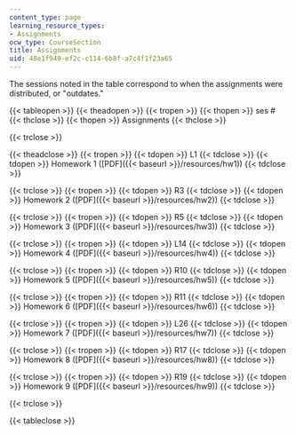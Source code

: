 ```yaml
---
content_type: page
learning_resource_types:
- Assignments
ocw_type: CourseSection
title: Assignments
uid: 48e1f949-ef2c-c114-6b8f-a7c4f1f23a65
---
```


The sessions noted in the table correspond to when the assignments were distributed, or "outdates."

{{< tableopen >}}
{{< theadopen >}}
{{< tropen >}}
{{< thopen >}}
ses #
{{< thclose >}}
{{< thopen >}}
Assignments
{{< thclose >}}

{{< trclose >}}

{{< theadclose >}}
{{< tropen >}}
{{< tdopen >}}
L1
{{< tdclose >}}
{{< tdopen >}}
Homework 1 ([PDF]({{< baseurl >}}/resources/hw1))
{{< tdclose >}}

{{< trclose >}}
{{< tropen >}}
{{< tdopen >}}
R3
{{< tdclose >}}
{{< tdopen >}}
Homework 2 ([PDF]({{< baseurl >}}/resources/hw2))
{{< tdclose >}}

{{< trclose >}}
{{< tropen >}}
{{< tdopen >}}
R5
{{< tdclose >}}
{{< tdopen >}}
Homework 3 ([PDF]({{< baseurl >}}/resources/hw3))
{{< tdclose >}}

{{< trclose >}}
{{< tropen >}}
{{< tdopen >}}
L14
{{< tdclose >}}
{{< tdopen >}}
Homework 4 ([PDF]({{< baseurl >}}/resources/hw4))
{{< tdclose >}}

{{< trclose >}}
{{< tropen >}}
{{< tdopen >}}
R10
{{< tdclose >}}
{{< tdopen >}}
Homework 5 ([PDF]({{< baseurl >}}/resources/hw5))
{{< tdclose >}}

{{< trclose >}}
{{< tropen >}}
{{< tdopen >}}
R11
{{< tdclose >}}
{{< tdopen >}}
Homework 6 ([PDF]({{< baseurl >}}/resources/hw6))
{{< tdclose >}}

{{< trclose >}}
{{< tropen >}}
{{< tdopen >}}
L26
{{< tdclose >}}
{{< tdopen >}}
Homework 7 ([PDF]({{< baseurl >}}/resources/hw7))
{{< tdclose >}}

{{< trclose >}}
{{< tropen >}}
{{< tdopen >}}
R17
{{< tdclose >}}
{{< tdopen >}}
Homework 8 ([PDF]({{< baseurl >}}/resources/hw8))
{{< tdclose >}}

{{< trclose >}}
{{< tropen >}}
{{< tdopen >}}
R19
{{< tdclose >}}
{{< tdopen >}}
Homework 9 ([PDF]({{< baseurl >}}/resources/hw9))
{{< tdclose >}}

{{< trclose >}}

{{< tableclose >}}